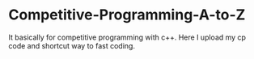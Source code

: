 # Competitive-Programming-A-to-Z
It basically for competitive programming with c++. Here I upload my cp code and shortcut way to fast coding.
